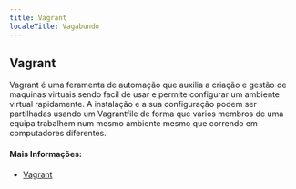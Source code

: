 ```yaml
---
title: Vagrant 
localeTitle: Vagabundo
---
```

## Vagrant

Vagrant é uma feramenta de automação que auxilia a criação e gestão de maquinas virtuais sendo facil de usar e permite configurar um ambiente virtual rapidamente. A instalação e a sua configuração podem ser partilhadas usando um Vagrantfile de forma que varios membros de uma equipa trabalhem num mesmo ambiente mesmo que correndo em computadores diferentes. 
#### Mais Informações:

- [Vagrant](https://github.com/freeCodeCamp/freeCodeCamp/tree/master/guide/english/vagrant)
